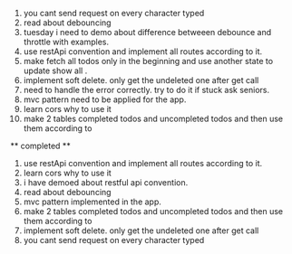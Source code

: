 1. you cant send request on every character typed
2. read about debouncing
3. tuesday i need to demo about difference betweeen debounce and throttle with examples.
4. use restApi convention and implement all routes according to it.
5. make fetch all todos only in the beginning and use another state to update show all .
6. implement soft delete. only get the undeleted one after get call
7. need to handle the error correctly. try to do it if stuck ask seniors.
8. mvc pattern need to be applied for the app.
9. learn cors why to use it
10. make 2 tables completed todos and uncompleted todos and then use them according to

** completed **

1. use restApi convention and implement all routes according to it.
2. learn cors why to use it
3. i have demoed about restful api convention.
4. read about debouncing
5. mvc pattern implemented in the app.
6. make 2 tables completed todos and uncompleted todos and then use them according to
7. implement soft delete. only get the undeleted one after get call
8. you cant send request on every character typed

<!--
5.go through every thing of code why it need to there important *****
2. git ignore i need to ask mehul , find a way to  check all the sub dir  -->
